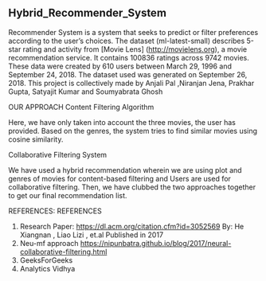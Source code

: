##  Hybrid_Recommender_System
Recommender System is a system that seeks to predict or filter preferences according to the user’s choices. The dataset (ml-latest-small) describes 5-star rating and activity from [Movie Lens] (http://movielens.org), a movie recommendation service. 
It contains 100836 ratings across 9742 movies. These data were created by 610 users between March 29, 1996 and September 24, 2018. The dataset used was generated on September 26, 2018. 
This project is collectively made by Anjali Pal ,Niranjan Jena, Prakhar Gupta, Satyajit Kumar and  Soumyabrata Ghosh 

OUR APPROACH
Content Filtering Algorithm

Here, we have only taken into account the three movies, the user has provided. 
Based on the genres, the system tries to find similar movies using cosine similarity.

Collaborative Filtering System
 
We have used a hybrid recommendation wherein we are using plot and genres of movies for content-based filtering and Users are used for collaborative filtering.
Then, we have clubbed the two approaches together to get our final recommendation list.


REFERENCES:
REFERENCES
1. Research Paper:
	https://dl.acm.org/citation.cfm?id=3052569
	By: He Xiangnan , Liao Lizi , et.al 
	Published in 2017
2.  Neu-mf approach https://nipunbatra.github.io/blog/2017/neural-collaborative-filtering.html
3. GeeksForGeeks
4. Analytics Vidhya
